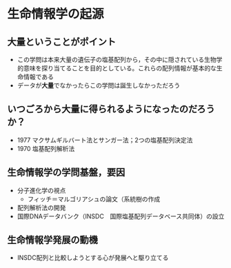 # 生命情報学の起源
## 大量ということがポイント
+ この学問は本来大量の遺伝子の塩基配列から，その中に隠されている生物学的意味を探り当てることを目的としている。これらの配列情報が基本的な生命情報である
+ データが**大量**でなかったらこの学問は誕生しなかっただろう

## いつごろから大量に得られるようになったのだろうか？
 + 1977 マクサムギルバート法とサンガー法；2つの塩基配列決定法
  + 1970 塩基配列解析法
## 生命情報学の学問基盤，要因
  + 分子進化学の視点
    + フィッチ＝マルゴリアシュの論文（系統樹の作成
  + 配列解析法の開発
  + 国際DNAデータバンク（INSDC　国際塩基配列データベース共同体）の設立
## 生命情報学発展の動機
+ INSDC配列と比較しようとする心が発展へと駆り立てる